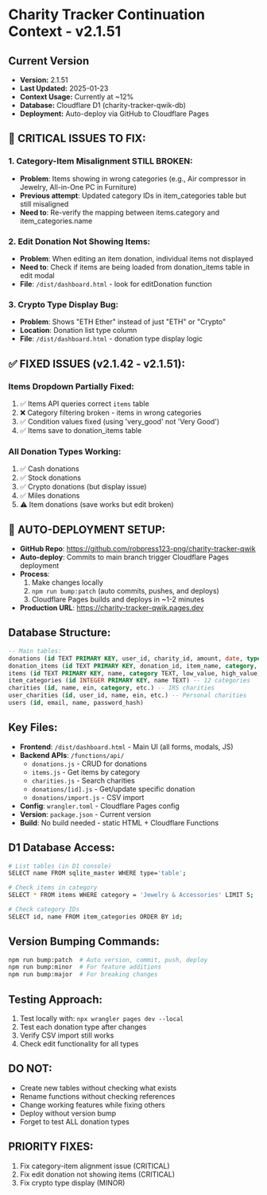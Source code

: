 # Charity Tracker Continuation Context - v2.1.51

## Current Version
- **Version:** 2.1.51
- **Last Updated:** 2025-01-23
- **Context Usage:** Currently at ~12%
- **Database:** Cloudflare D1 (charity-tracker-qwik-db)
- **Deployment:** Auto-deploy via GitHub to Cloudflare Pages

## 🚨 CRITICAL ISSUES TO FIX:

### 1. Category-Item Misalignment STILL BROKEN:
- **Problem**: Items showing in wrong categories (e.g., Air compressor in Jewelry, All-in-One PC in Furniture)
- **Previous attempt**: Updated category IDs in item_categories table but still misaligned
- **Need to**: Re-verify the mapping between items.category and item_categories.name

### 2. Edit Donation Not Showing Items:
- **Problem**: When editing an item donation, individual items not displayed
- **Need to**: Check if items are being loaded from donation_items table in edit modal
- **File**: `/dist/dashboard.html` - look for editDonation function

### 3. Crypto Type Display Bug:
- **Problem**: Shows "ETH Ether" instead of just "ETH" or "Crypto"
- **Location**: Donation list type column
- **File**: `/dist/dashboard.html` - donation type display logic

## ✅ FIXED ISSUES (v2.1.42 - v2.1.51):

### Items Dropdown Partially Fixed:
1. ✅ Items API queries correct `items` table
2. ❌ Category filtering broken - items in wrong categories
3. ✅ Condition values fixed (using 'very_good' not 'Very Good')
4. ✅ Items save to donation_items table

### All Donation Types Working:
1. ✅ Cash donations
2. ✅ Stock donations
3. ✅ Crypto donations (but display issue)
4. ✅ Miles donations
5. ⚠️ Item donations (save works but edit broken)

## 🔧 AUTO-DEPLOYMENT SETUP:
- **GitHub Repo**: https://github.com/robpress123-png/charity-tracker-qwik
- **Auto-deploy**: Commits to main branch trigger Cloudflare Pages deployment
- **Process**:
  1. Make changes locally
  2. `npm run bump:patch` (auto commits, pushes, and deploys)
  3. Cloudflare Pages builds and deploys in ~1-2 minutes
- **Production URL**: https://charity-tracker-qwik.pages.dev

## Database Structure:
```sql
-- Main tables:
donations (id TEXT PRIMARY KEY, user_id, charity_id, amount, date, type, etc.)
donation_items (id TEXT PRIMARY KEY, donation_id, item_name, category, condition, quantity, unit_value)
items (id TEXT PRIMARY KEY, name, category TEXT, low_value, high_value) -- 497 items
item_categories (id INTEGER PRIMARY KEY, name TEXT) -- 12 categories
charities (id, name, ein, category, etc.) -- IRS charities
user_charities (id, user_id, name, ein, etc.) -- Personal charities
users (id, email, name, password_hash)
```

## Key Files:
- **Frontend**: `/dist/dashboard.html` - Main UI (all forms, modals, JS)
- **Backend APIs**: `/functions/api/`
  - `donations.js` - CRUD for donations
  - `items.js` - Get items by category
  - `charities.js` - Search charities
  - `donations/[id].js` - Get/update specific donation
  - `donations/import.js` - CSV import
- **Config**: `wrangler.toml` - Cloudflare Pages config
- **Version**: `package.json` - Current version
- **Build**: No build needed - static HTML + Cloudflare Functions

## D1 Database Access:
```bash
# List tables (in D1 console)
SELECT name FROM sqlite_master WHERE type='table';

# Check items in category
SELECT * FROM items WHERE category = 'Jewelry & Accessories' LIMIT 5;

# Check category IDs
SELECT id, name FROM item_categories ORDER BY id;
```

## Version Bumping Commands:
```bash
npm run bump:patch  # Auto version, commit, push, deploy
npm run bump:minor  # For feature additions
npm run bump:major  # For breaking changes
```

## Testing Approach:
1. Test locally with: `npx wrangler pages dev --local`
2. Test each donation type after changes
3. Verify CSV import still works
4. Check edit functionality for all types

## DO NOT:
- Create new tables without checking what exists
- Rename functions without checking references
- Change working features while fixing others
- Deploy without version bump
- Forget to test ALL donation types

## PRIORITY FIXES:
1. Fix category-item alignment issue (CRITICAL)
2. Fix edit donation not showing items (CRITICAL)
3. Fix crypto type display (MINOR)